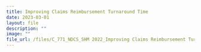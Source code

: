 ```yaml
---
title: Improving Claims Reimbursement Turnaround Time
date: 2023-03-01
layout: file
description: ""
image: ""
file_url: /files/C_771_NDCS_SHM 2022_Improving Claims Reimbursement Turnaround Time.pdf
---
```

